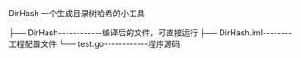 DirHash 一个生成目录树哈希的小工具

├── DirHash------------编译后的文件，可直接运行
├── DirHash.iml--------工程配置文件
└── test.go------------程序源码

